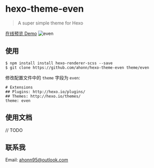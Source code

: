 # hexo-theme-even

> A super simple theme for Hexo 

[在线预览 Demo](http://www.ahonn.me)
![even](http://ww4.sinaimg.cn/large/006tNbRwjw1f6l0ryrho2j31kw0yb7a6.jpg)

## 使用
```
$ npm install install hexo-renderer-scss --save
$ git clone https://github.com/ahonn/hexo-theme-even theme/even
```

修改配置文件中的 `theme` 字段为 `even`: 

```
# Extensions
## Plugins: http://hexo.io/plugins/
## Themes: http://hexo.io/themes/
theme: even
```

## 使用文档

// TODO

## 联系我
Email: [ahonn95@outlook.com](mailto:ahonn95@outlook.com)
